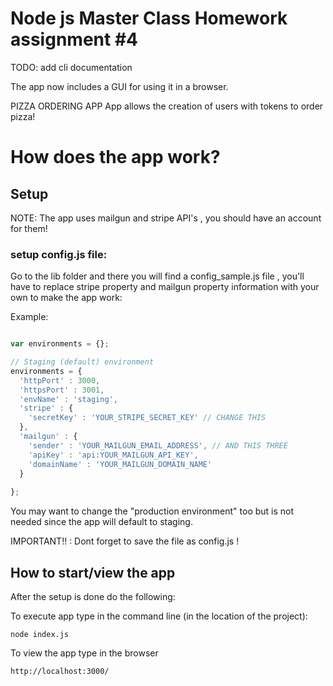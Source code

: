 # Node js Master Class Homework assignment #4

TODO: add cli documentation

The app now includes a GUI for using it in a browser.

PIZZA ORDERING APP
App allows the creation of users with tokens to order pizza!

# How does the app work?

## Setup

NOTE: The app uses mailgun and stripe API's , you should have an account for them!

### setup config.js file:
Go to the lib folder and there you will find a config_sample.js file , you'll have to replace stripe property and mailgun property information with your own to make the app work:


Example:

```Javascript

var environments = {};

// Staging (default) environment
environments = {
  'httpPort' : 3000,
  'httpsPort' : 3001,
  'envName' : 'staging',
  'stripe' : {
    'secretKey' : 'YOUR_STRIPE_SECRET_KEY' // CHANGE THIS
  },
  'mailgun' : {
    'sender' : 'YOUR_MAILGUN_EMAIL_ADDRESS', // AND THIS THREE
    'apiKey' : 'api:YOUR_MAILGUN_API_KEY',
    'domainName' : 'YOUR_MAILGUN_DOMAIN_NAME'
  }
  
};

```
You may want to change the "production environment" too but is not needed since the app will default to staging.

IMPORTANT!! : Dont forget to save the file as config.js !

## How to start/view the app

After the setup is done do the following:

To execute app type in the command line (in the location of the project):
```
node index.js
```
To view the app type in the browser
```
http://localhost:3000/
```
